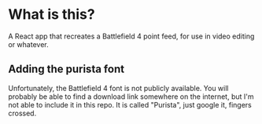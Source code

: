 # What is this?

A React app that recreates a Battlefield 4 point feed, for use in video editing or whatever.

## Adding the purista font

Unfortunately, the Battlefield 4 font is not publicly available. You will probably be able to find a download link somewhere on the internet, but I'm not able to include it in this repo. It is called "Purista", just google it, fingers crossed.